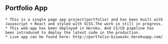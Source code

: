 ## Portfolio App
    * This is a single page app project(portfolio) and has been built with Javascript + React and styled with SCSS.The work in still in progress.
    * This web-app has been deployed in Heroku. And CI/CD pipeline has been introduced to deploy the latest code in the production.
    * Live app can be found here: http://portfolio-biswaskc.herokuapp.com/




